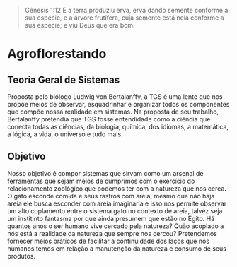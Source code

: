 > Gênesis 1:12
> E a terra produziu erva, erva dando semente conforme a sua espécie, e a árvore frutífera, cuja semente está nela conforme a sua espécie; e viu Deus que era bom. 

# Agroflorestando

## Teoria Geral de Sistemas
Proposta pelo biólogo Ludwig von Bertalanffy, a TGS é uma lente que nos propõe meios de observar, esquadrinhar e organizar todos os componentes que compõe nossa realidade em sistemas. Na proposta de seu trabalho, Bertalanffy pretendia que TGS fosse entendidade como a ciência que conecta todas as ciências, da biologia, química, dos idiomas, a matemática, a lógica, a vida, o universo e tudo mais.

## Objetivo
Nosso objetivo é compor sistemas que sirvam como um arsenal de ferramentas que sejam meios de cumprimos com o exercício do relacionamento zoológico que podemos ter com a natureza que nos cerca. O gato esconde comida e seus rastros com areia, mesmo que não haja areia ele busca esconder com areia imaginaria e isso nos permite observar um alto coplamento entre o sistema gato no contexto de areia, talvéz seja um institinto fantasma por que ainda presumem que estão no Egito. Há quantos anos o ser humano vive cercado pela natureza? Quão acoplado a nós está a realidade da natureza que sempre nos cercou? Pretendemos fornecer meios práticos de facilitar a continuidade dos laços que nós humanos temos em relação a manutenção da natureza e consumo de seus produtos.
